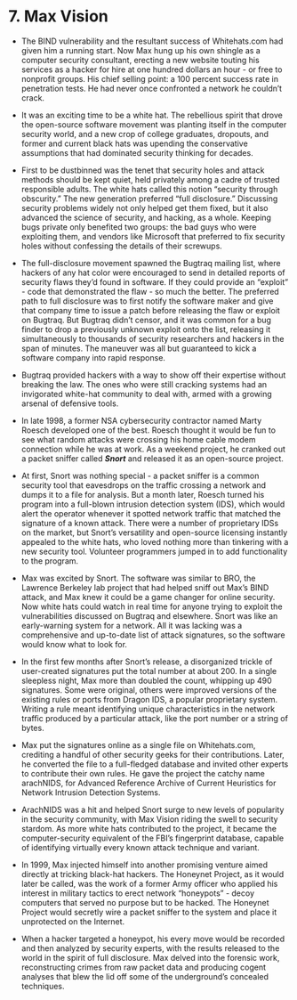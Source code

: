 # 7. Max Vision

- The BIND vulnerability and the resultant success of Whitehats.com had given him a running start. Now Max hung up his own shingle as a computer security consultant, erecting a new website touting his services as a hacker for hire at one hundred dollars an hour - or free to nonprofit groups. His chief selling point: a 100 percent success rate in penetration tests. He had never once confronted a network he couldn’t crack.

- It was an exciting time to be a white hat. The rebellious spirit that drove the open-source software movement was planting itself in the computer security world, and a new crop of college graduates, dropouts, and former and current black hats was upending the conservative assumptions that had dominated security thinking for decades.

- First to be dustbinned was the tenet that security holes and attack methods should be kept quiet, held privately among a cadre of trusted responsible adults. The white hats called this notion “security through obscurity.” The new generation preferred “full disclosure.” Discussing security problems widely not only helped get them fixed, but it also advanced the science of security, and hacking, as a whole. Keeping bugs private only benefited two groups: the bad guys who were exploiting them, and vendors like Microsoft that preferred to fix security holes without confessing the details of their screwups.

- The full-disclosure movement spawned the Bugtraq mailing list, where hackers of any hat color were encouraged to send in detailed reports of security flaws they’d found in software. If they could provide an “exploit” - code that demonstrated the flaw - so much the better. The preferred path to full disclosure was to first notify the software maker and give that company time to issue a patch before releasing the flaw or exploit on Bugtraq. But Bugtraq didn’t censor, and it was common for a bug finder to drop a previously unknown exploit onto the list, releasing it simultaneously to thousands of security researchers and hackers in the span of minutes. The maneuver was all but guaranteed to kick a software company into rapid response.

- Bugtraq provided hackers with a way to show off their expertise without breaking the law. The ones who were still cracking systems had an invigorated white-hat community to deal with, armed with a growing arsenal of defensive tools.

- In late 1998, a former NSA cybersecurity contractor named Marty Roesch developed one of the best. Roesch thought it would be fun to see what random attacks were crossing his home cable modem connection while he was at work. As a weekend project, he cranked out a packet sniffer called ***Snort*** and released it as an open-source project.

- At first, Snort was nothing special - a packet sniffer is a common security tool that eavesdrops on the traffic crossing a network and dumps it to a file for analysis. But a month later, Roesch turned his program into a full-blown intrusion detection system (IDS), which would alert the operator whenever it spotted network traffic that matched the signature of a known attack. There were a number of proprietary IDSs on the market, but Snort’s versatility and open-source licensing instantly appealed to the white hats, who loved nothing more than tinkering with a new security tool. Volunteer programmers jumped in to add functionality to the program.

- Max was excited by Snort. The software was similar to BRO, the Lawrence Berkeley lab project that had helped sniff out Max’s BIND attack, and Max knew it could be a game changer for online security. Now white hats could watch in real time for anyone trying to exploit the vulnerabilities discussed on Bugtraq and elsewhere. Snort was like an early-warning system for a network. All it was lacking was a comprehensive and up-to-date list of attack signatures, so the software would know what to look for.

- In the first few months after Snort’s release, a disorganized trickle of user-created signatures put the total number at about 200. In a single sleepless night, Max more than doubled the count, whipping up 490 signatures. Some were original, others were improved versions of the existing rules or ports from Dragon IDS, a popular proprietary system. Writing a rule meant identifying unique characteristics in the network traffic produced by a particular attack, like the port number or a string of bytes.

- Max put the signatures online as a single file on Whitehats.com, crediting a handful of other security geeks for their contributions. Later, he converted the file to a full-fledged database and invited other experts to contribute their own rules. He gave the project the catchy name arachNIDS, for Advanced Reference Archive of Current Heuristics for Network Intrusion Detection Systems.

- ArachNIDS was a hit and helped Snort surge to new levels of popularity in the security community, with Max Vision riding the swell to security stardom. As more white hats contributed to the project, it became the computer-security equivalent of the FBI’s fingerprint database, capable of identifying virtually every known attack technique and variant.

- In 1999, Max injected himself into another promising venture aimed directly at tricking black-hat hackers. The Honeynet Project, as it would later be called, was the work of a former Army officer who applied his interest in military tactics to erect network “honeypots” - decoy computers that served no purpose but to be hacked. The Honeynet Project would secretly wire a packet sniffer to the system and place it unprotected on the Internet.

- When a hacker targeted a honeypot, his every move would be recorded and then analyzed by security experts, with the results released to the world in the spirit of full disclosure. Max delved into the forensic work, reconstructing crimes from raw packet data and producing cogent analyses that blew the lid off some of the underground’s concealed techniques.
